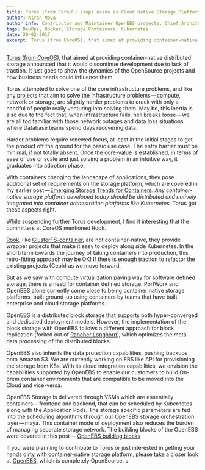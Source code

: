 ```yaml
---
title: Torus (from CoreOS) steps aside as Cloud Native Storage Platform. What now?
author: Kiran Mova
author_info: Contributor and Maintainer OpenEBS projects. Chief Architect MayaData. Kiran leads overall architecture & is responsible for architecting, solution design & customer adoption of OpenEBS.
tags: DevOps, Docker, Storage Containers, Kubernetes
date: 20-02-2017
excerpt: Torus (from CoreOS), that aimed at providing container-native distributed storage announced that it would discontinue development due to lack of traction.
---
```


[Torus (from CoreOS)](https://github.com/coreos/torus), that aimed at providing container-native distributed storage announced that it would discontinue development due to lack of traction. It just goes to show the dynamics of the OpenSource projects and how business needs could influence them.

Torus attempted to solve one of the core infrastructure problems, and like any projects that aim to solve the infrastructure problems — compute, network or storage, are slightly harder problems to crack with only a handful of people really venturing into solving them. May be, this inertia is also due to the fact that, when infrastructure fails, hell breaks loose — we are all too familiar with those network outages and data loss situations where Database teams spend days recovering data.

Harder problems require renewed focus, at least in the initial stages to get the product off the ground for the basic use case. The entry barrier must be minimal, if not totally absent. Once the core-value is established, in terms of ease of use or scale and just solving a problem in an intuitive way, it graduates into adoption phase.

With containers changing the landscape of applications, they pose additional set of requirements on the storage platform, which are covered in my earlier post — [Emerging Storage Trends for Containers](https://blog.openebs.io/emerging-storage-trends-for-containers-4970e4c51de#.ep5wl2u0z). *Any container-native storage platform developed today should be distributed and natively integrated into container orchestration platforms like Kubernetes.* Torus got these aspects right.

While suspending further Torus development, I find it interesting that the committers at CoreOS mentioned Rook.

[Rook](https://github.com/rook/rook), like [GlusterFS-container](https://github.com/gluster/gluster-containers), are not container-native, they provide wrapper projects that make it easy to deploy along side Kubernetes. In the short-term towards the journey of taking containers into production, this retro-fitting approach may be OK! If there is enough traction to refactor the existing projects (Ceph) as we move forward.

But as we saw with compute virtualization paving way for software defined storage, there is a need for container defined storage. PortWorx and OpenEBS alone currently come close to being container native storage platforms, built ground-up using containers by teams that have built enterprise and cloud storage platforms.

OpenEBS is a distributed block storage that supports both hyper-converged and dedicated deployment models. However, the implementation of the block storage with OpenEBS follows a different approach for block replication (forked out of [Rancher Longhorn](https://github.com/rancher/longhorn)), which optimizes the meta-data processing of the distributed blocks.

OpenEBS also inherits the data protection capabilities, pushing backups onto Amazon S3. We are currently working on EBS like API for provisioning the storage from K8s. With its cloud integration capabilities, we envision the capabilities supported by OpenEBS to enable our customers to build On-prem container environments that are compatible to be moved into the Cloud and vice-versa.

OpenEBS Storage is delivered through VSMs which are essentially containers — frontend and backend, that can be scheduled by Kubernetes along with the Application Pods. The storage specific parameters are fed into the scheduling algorithms through our OpenEBS storage orchestration layer — maya. This container mode of deployment also reduces the burden of managing separate storage network. The building blocks of the OpenEBS were covered in this post — [OpenEBS building blocks](https://blog.openebs.io/openebs-building-blocks-rancher-longhorn-b8928b5921fa#.r7kzqlucd)

If you were planning to contribute to Torus or just interested in getting your hands dirty with container-native storage platform, please take a closer look at [OpenEBS](https://github.com/openebs/openebs), which is completely OpenSource.
s